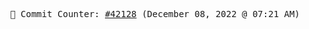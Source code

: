 <p align="center">
    <samp>
        📮 Commit Counter: <a href="https://github.com/Javascript-void0/Javascript-void0/commits/main">#42128</a> (December 08, 2022 @ 07:21 AM)
    </samp>
</p>
